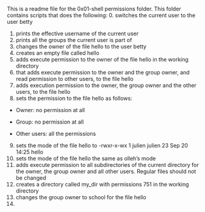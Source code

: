 This is a readme file for the 0x01-shell permissions folder. This folder contains scripts that does the following:
0. switches the current user to the user betty
1. prints the effective username of the current user
2. prints all the groups the current user is part of
3. changes the owner of the file hello to the user betty
4. creates an empty file called hello
5. adds execute permission to the owner of the file hello in the working directory
6. that adds execute permission to the owner and the group owner, and read permission to other users, to the file hello
7. adds execution permission to the owner, the group owner and the other users, to the file hello
8. sets the permission to the file hello as follows:

- Owner: no permission at all

- Group: no permission at all

- Other users: all the permissions
9. sets the mode of the file hello to -rwxr-x-wx 1 julien julien 23 Sep 20 14:25 hello
10. sets the mode of the file hello the same as olleh’s mode
11. adds execute permission to all subdirectories of the current directory for the owner, the group owner and all other users. Regular files should not be changed
12. creates a directory called my_dir with permissions 751 in the working directory
13. changes the group owner to school for the file hello
14. 
